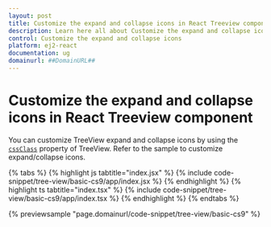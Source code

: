 ```yaml
---
layout: post
title: Customize the expand and collapse icons in React Treeview component | Syncfusion
description: Learn here all about Customize the expand and collapse icons in Syncfusion React Treeview component of Syncfusion Essential JS 2 and more.
control: Customize the expand and collapse icons 
platform: ej2-react
documentation: ug
domainurl: ##DomainURL##
---
```


# Customize the expand and collapse icons in React Treeview component

You can customize TreeView expand and collapse icons by using the [`cssClass`](https://ej2.syncfusion.com/react/documentation/api/treeview/#cssclass)&nbsp;property of TreeView. Refer to the sample to customize expand/collapse icons.

{% tabs %}
{% highlight js tabtitle="index.jsx" %}
{% include code-snippet/tree-view/basic-cs9/app/index.jsx %}
{% endhighlight %}
{% highlight ts tabtitle="index.tsx" %}
{% include code-snippet/tree-view/basic-cs9/app/index.tsx %}
{% endhighlight %}
{% endtabs %}

 {% previewsample "page.domainurl/code-snippet/tree-view/basic-cs9" %}
